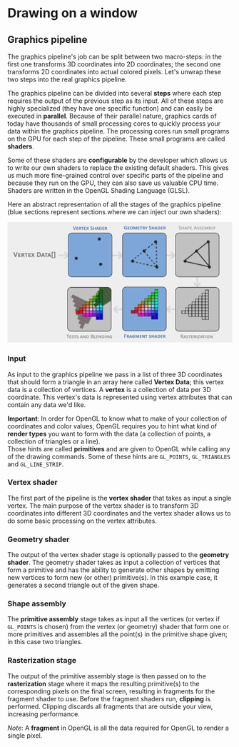 # Drawing on a window

## Graphics pipeline

The graphics pipeline's job can be split between two macro-steps: in the first one transforms 3D coordinates into 2D coordinates; the second one transforms 2D coordinates into actual colored pixels. Let's unwrap these two steps into the real graphics pipeline.

The graphics pipeline can be divided into several **steps** where each step requires the output of the previous step as its input. All of these steps are highly specialized (they have one specific function) and can easily be executed in **parallel**. Because of their parallel nature, graphics cards of today have thousands of small processing cores to quickly process your data within the graphics pipeline. The processing cores run small programs on the GPU for each step of the pipeline. These small programs are called **shaders**.

Some of these shaders are **configurable** by the developer which allows us to write our own shaders to replace the existing default shaders. This gives us much more fine-grained control over specific parts of the pipeline and because they run on the GPU, they can also save us valuable CPU time. Shaders are written in the OpenGL Shading Language (GLSL).

Here an abstract representation of all the stages of the graphics pipeline (blue sections represent sections where we can inject our own shaders):

![graphicsPipeline](resources/graphicsPipeline.png)

### Input

As input to the graphics pipeline we pass in a list of three 3D coordinates that should form a triangle in an array here called **Vertex Data**; this vertex data is a collection of vertices. A **vertex** is a collection of data per 3D coordinate. This vertex's data is represented using vertex attributes that can contain any data we'd like.

**Important**: In order for OpenGL to know what to make of your collection of coordinates and color values, OpenGL requires you to hint what kind of **render types** you want to form with the data (a collection of points, a collection of triangles or a line).
\
Those hints are called **primitives** and are given to OpenGL while calling any of the drawing commands. Some of these hints are `GL_POINTS`, `GL_TRIANGLES` and `GL_LINE_STRIP`.

### Vertex shader

The first part of the pipeline is the **vertex shader** that takes as input a single vertex. The main purpose of the vertex shader is to transform 3D coordinates into different 3D coordinates and the vertex shader allows us to do some basic processing on the vertex attributes.

### Geometry shader

The output of the vertex shader stage is optionally passed to the **geometry shader**. The geometry shader takes as input a collection of vertices that form a primitive and has the ability to generate other shapes by emitting new vertices to form new (or other) primitive(s). In this example case, it generates a second triangle out of the given shape.

### Shape assembly

The **primitive assembly** stage takes as input all the vertices (or vertex if `GL_POINTS` is chosen) from the vertex (or geometry) shader that form one or more primitives and assembles all the point(s) in the primitive shape given; in this case two triangles.

### Rasterization stage

The output of the primitive assembly stage is then passed on to the **rasterization** stage where it maps the resulting primitive(s) to the corresponding pixels on the final screen, resulting in fragments for the fragment shader to use. Before the fragment shaders run, **clipping** is performed. Clipping discards all fragments that are outside your view, increasing performance.

_Note_: A **fragment** in OpenGL is all the data required for OpenGL to render a single pixel.
